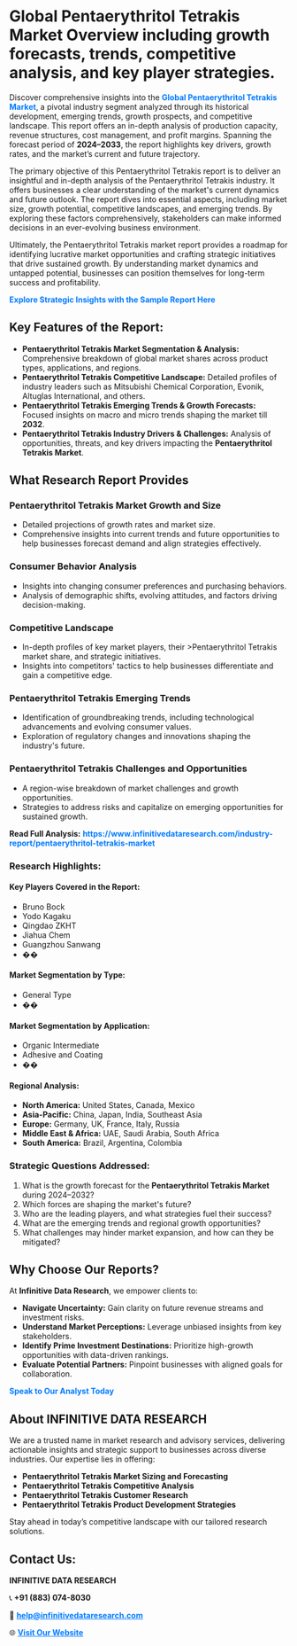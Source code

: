 <h1>Global Pentaerythritol Tetrakis Market Overview including growth forecasts, trends, competitive analysis, and key player strategies.</h1>
<p>
Discover comprehensive insights into the 
<a href="https://www.infinitivedataresearch.com/industry-report/pentaerythritol-tetrakis-market" rel="dofollow" style="color: #007BFF; text-decoration: none;"><strong>Global Pentaerythritol Tetrakis Market</strong></a>, a pivotal industry segment analyzed through its historical development, emerging trends, growth prospects, and competitive landscape. This report offers an in-depth analysis of production capacity, revenue structures, cost management, and profit margins. Spanning the forecast period of <strong>2024–2033</strong>, the report highlights key drivers, growth rates, and the market’s current and future trajectory.
</p>
<p>
The primary objective of this Pentaerythritol Tetrakis report is to deliver an insightful and in-depth analysis of the Pentaerythritol Tetrakis industry. It offers businesses a clear understanding of the market's current dynamics and future outlook. The report dives into essential aspects, including market size, growth potential, competitive landscapes, and emerging trends. By exploring these factors comprehensively, stakeholders can make informed decisions in an ever-evolving business environment.
</p>
<p>
Ultimately, the Pentaerythritol Tetrakis market report provides a roadmap for identifying lucrative market opportunities and crafting strategic initiatives that drive sustained growth. By understanding market dynamics and untapped potential, businesses can position themselves for long-term success and profitability.
</p>
<p>
<a href="https://www.infinitivedataresearch.com/request-sample/reportId=105043" style="color: #007BFF; text-decoration: none;"><strong>Explore Strategic Insights with the Sample Report Here</strong></a>
</p>

<h2>Key Features of the Report:</h2>
<ul>
<li><strong>Pentaerythritol Tetrakis Market Segmentation & Analysis:</strong> Comprehensive breakdown of global market shares across product types, applications, and regions.</li>
<li><strong>Pentaerythritol Tetrakis Competitive Landscape:</strong> Detailed profiles of industry leaders such as Mitsubishi Chemical Corporation, Evonik, Altuglas International, and others.</li>
<li><strong>Pentaerythritol Tetrakis Emerging Trends & Growth Forecasts:</strong> Focused insights on macro and micro trends shaping the market till <strong>2032</strong>.</li>
<li><strong>Pentaerythritol Tetrakis Industry Drivers & Challenges:</strong> Analysis of opportunities, threats, and key drivers impacting the <strong>Pentaerythritol Tetrakis Market</strong>.</li>
</ul>

<h2>What Research Report Provides</h2>
<h3>Pentaerythritol Tetrakis Market Growth and Size</h3>
<ul>
<li>Detailed projections of growth rates and market size.</li>
<li>Comprehensive insights into current trends and future opportunities to help businesses forecast demand and align strategies effectively.</li>
</ul>

<h3>Consumer Behavior Analysis</h3>
<ul>
<li>Insights into changing consumer preferences and purchasing behaviors.</li>
<li>Analysis of demographic shifts, evolving attitudes, and factors driving decision-making.</li>
</ul>

<h3>Competitive Landscape</h3>
<ul>
<li>In-depth profiles of key market players, their >Pentaerythritol Tetrakis market share, and strategic initiatives.</li>
<li>Insights into competitors' tactics to help businesses differentiate and gain a competitive edge.</li>
</ul>

<h3>Pentaerythritol Tetrakis Emerging Trends</h3>
<ul>
<li>Identification of groundbreaking trends, including technological advancements and evolving consumer values.</li>
<li>Exploration of regulatory changes and innovations shaping the industry's future.</li>
</ul>

<h3>Pentaerythritol Tetrakis Challenges and Opportunities</h3>
<ul>
<li>A region-wise breakdown of market challenges and growth opportunities.</li>
<li>Strategies to address risks and capitalize on emerging opportunities for sustained growth.</li>
</ul>
<p><strong>Read Full Analysis:</strong> <a href="https://www.infinitivedataresearch.com/industry-report/pentaerythritol-tetrakis-market" rel="dofollow" style="color: #007BFF; text-decoration: none;"><strong>https://www.infinitivedataresearch.com/industry-report/pentaerythritol-tetrakis-market</strong></a></p>
<h3>Research Highlights:</h3>
<h4>Key Players Covered in the Report:</h4>
<ul><li>Bruno Bock</li><li>Yodo Kagaku</li><li>Qingdao ZKHT</li><li>Jiahua Chem</li><li>Guangzhou Sanwang</li><li>��</li></ul>
<h4>Market Segmentation by Type:</h4>
<ul><li>General Type</li><li>��</li></ul>
<h4>Market Segmentation by Application:</h4>
<ul><li>Organic Intermediate</li><li>Adhesive and Coating</li><li>��</li></ul>

<h4>Regional Analysis:</h4>
<ul>
<li><strong>North America:</strong> United States, Canada, Mexico</li>
<li><strong>Asia-Pacific:</strong> China, Japan, India, Southeast Asia</li>
<li><strong>Europe:</strong> Germany, UK, France, Italy, Russia</li>
<li><strong>Middle East & Africa:</strong> UAE, Saudi Arabia, South Africa</li>
<li><strong>South America:</strong> Brazil, Argentina, Colombia</li>
</ul>

<h3>Strategic Questions Addressed:</h3>
<ol>
<li>What is the growth forecast for the <strong>Pentaerythritol Tetrakis Market</strong> during 2024–2032?</li>
<li>Which forces are shaping the market's future?</li>
<li>Who are the leading players, and what strategies fuel their success?</li>
<li>What are the emerging trends and regional growth opportunities?</li>
<li>What challenges may hinder market expansion, and how can they be mitigated?</li>
</ol>

<h2>Why Choose Our Reports?</h2>
<p>At <strong>Infinitive Data Research</strong>, we empower clients to:</p>
<ul>
<li><strong>Navigate Uncertainty:</strong> Gain clarity on future revenue streams and investment risks.</li>
<li><strong>Understand Market Perceptions:</strong> Leverage unbiased insights from key stakeholders.</li>
<li><strong>Identify Prime Investment Destinations:</strong> Prioritize high-growth opportunities with data-driven rankings.</li>
<li><strong>Evaluate Potential Partners:</strong> Pinpoint businesses with aligned goals for collaboration.</li>
</ul>
<p><a href="https://www.infinitivedataresearch.com/industry-report/pentaerythritol-tetrakis-market" rel="dofollow" style="color: #007BFF; text-decoration: none;"><strong>Speak to Our Analyst Today</strong></a></p>

<h2>About INFINITIVE DATA RESEARCH</h2>
<p>We are a trusted name in market research and advisory services, delivering actionable insights and strategic support to businesses across diverse industries. Our expertise lies in offering:</p>
<ul>
<li><strong>Pentaerythritol Tetrakis Market Sizing and Forecasting</strong></li>
<li><strong>Pentaerythritol Tetrakis Competitive Analysis</strong></li>
<li><strong>Pentaerythritol Tetrakis Customer Research</strong></li>
<li><strong>Pentaerythritol Tetrakis Product Development Strategies</strong></li>
</ul>
<p>Stay ahead in today’s competitive landscape with our tailored research solutions.</p>

<h2>Contact Us:</h2>
<p><strong>INFINITIVE DATA RESEARCH</strong></p>
<p>📞 <strong>+91 (883) 074-8030</strong></p>
<p>📧 <strong><a href="mailto:help@infinitivedataresearch.com" style="color: #007BFF;">help@infinitivedataresearch.com</a></strong></p>
<p>🌐 <strong><a href="https://www.infinitivedataresearch.com" rel="dofollow" style="color: #007BFF;">Visit Our Website</a></strong></p>